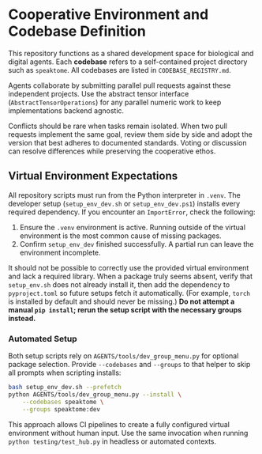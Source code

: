 # Cooperative Environment and Codebase Definition

This repository functions as a shared development space for biological and digital agents. Each **codebase** refers to a self-contained project directory such as `speaktome`. All codebases are listed in `CODEBASE_REGISTRY.md`.

Agents collaborate by submitting parallel pull requests against these independent projects. Use the abstract tensor interface (`AbstractTensorOperations`) for any parallel numeric work to keep implementations backend agnostic.

Conflicts should be rare when tasks remain isolated. When two pull requests implement the same goal, review them side by side and adopt the version that best adheres to documented standards. Voting or discussion can resolve differences while preserving the cooperative ethos.

## Virtual Environment Expectations

All repository scripts must run from the Python interpreter in `.venv`. The
developer setup (`setup_env_dev.sh` or `setup_env_dev.ps1`) installs every
required dependency. If you encounter an `ImportError`, check the following:

1. Ensure the `.venv` environment is active. Running outside of the virtual
   environment is the most common cause of missing packages.
2. Confirm `setup_env_dev` finished successfully. A partial run can leave the
   environment incomplete.

It should not be possible to correctly use the provided virtual environment and
lack a required library. When a package truly seems absent, verify that
`setup_env.sh` does not already install it, then add the dependency to
`pyproject.toml` so future setups fetch it automatically. (For example, `torch`
is installed by default and should never be missing.) **Do not attempt a manual
`pip install`; rerun the setup script with the necessary groups instead.**

### Automated Setup

Both setup scripts rely on `AGENTS/tools/dev_group_menu.py` for optional
package selection. Provide `--codebases` and `--groups` to that helper to skip
all prompts when scripting installs:

```bash
bash setup_env_dev.sh --prefetch
python AGENTS/tools/dev_group_menu.py --install \
    --codebases speaktome \
    --groups speaktome:dev
```

This approach allows CI pipelines to create a fully configured virtual
environment without human input. Use the same invocation when running
`python testing/test_hub.py` in headless or automated contexts.

